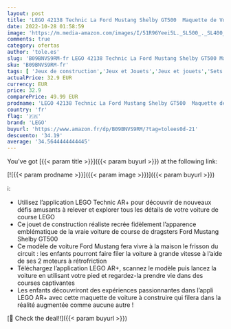 ```yaml
---
layout: post
title: 'LEGO 42138 Technic La Ford Mustang Shelby GT500  Maquette de Voiture  Jouet de Course à Construire à Rétrofriction  Appli AR  Idée Cadeau Enfants 9 Ans'
date: 2022-10-28 01:58:59
image: 'https://m.media-amazon.com/images/I/51R96Yeei5L._SL500_._SL400_.jpg'
comments: true
category: ofertas
author: 'tole.es'
slug: 'B09BNVS9RM-fr LEGO 42138 Technic La Ford Mustang Shelby GT500 Maquette...'
sku: 'B09BNVS9RM-fr'
tags: [ 'Jeux de construction','Jeux et Jouets','Jeux et jouets','Sets de jeux de construction','Voitures de circuits','Voitures électriques, circuits et accessoires','Véhicules pour enfants','lego','🇫🇷', ]
actualPrice: 32.9 EUR
currency: EUR
price: 32.9
comparePrice: 49.99 EUR
prodname: 'LEGO 42138 Technic La Ford Mustang Shelby GT500  Maquette de Voiture  Jouet de Course à Construire à Rétrofriction  Appli AR  Idée Cadeau Enfants 9 Ans'
country: 'fr'
flag: '🇫🇷'
brand: 'LEGO'
buyurl: 'https://www.amazon.fr/dp/B09BNVS9RM/?tag=tolees0d-21'
descuento: '34.19'
average: '34.5644444444445'
---
```


You've got [{{< param title >}}]({{< param buyurl >}}) at the following link:

[![{{< param prodname >}}]({{< param image >}})]({{< param buyurl >}})

ℹ️:

- Utilisez l’application LEGO Technic AR+ pour découvrir de nouveaux défis amusants à relever et explorer tous les détails de votre voiture de course LEGO
- Ce jouet de construction réaliste recrée fidèlement l’apparence emblématique de la vraie voiture de course de dragsters Ford Mustang Shelby GT500
- Ce modèle de voiture Ford Mustang fera vivre à la maison le frisson du circuit : les enfants pourront faire filer la voiture à grande vitesse à l’aide de ses 2 moteurs à rétrofriction
- Téléchargez l’application LEGO AR+, scannez le modèle puis lancez la voiture en utilisant votre pied et regardez-la prendre vie dans des courses captivantes
- Les enfants découvriront des expériences passionnantes dans l’appli LEGO AR+ avec cette maquette de voiture à construire qui filera dans la réalité augmentée comme aucune autre !

[🛒 Check the deal!!]({{< param buyurl >}})
